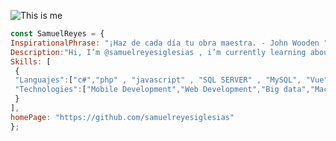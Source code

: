  

<!---
samuelreyesiglesias/samuelreyesiglesias is a ✨ special ✨ repository because its `README.md` (this file) appears on your GitHub profile.
You can click the Preview link to take a look at your changes.
--->


![This is me]([https://user-images.githubusercontent.com/51006648/195677745-4b3016e5-3182-4271-a467-c5194ff14bba.png](https://user-images.githubusercontent.com/51006648/196262035-eadf9efc-5bcc-4f7d-85aa-5ac17d7e6582.png))
```javascript
const SamuelReyes = {
InspirationalPhrase: "¡Haz de cada día tu obra maestra. - John Wooden ",
Description:"Hi, I’m @samuelreyesiglesias , i’m currently learning about...",
Skills: [
 {
 "Languajes":["c#","php" , "javascript" , "SQL SERVER" , "MySQL", "Vue", "Laravel"],
 "Technologies":["Mobile Development","Web Development","Big data","Machine Learning", "Devops","CiberSecurity", "BlockChain"]
 }
],
homePage: "https://github.com/samuelreyesiglesias"
};
``````

